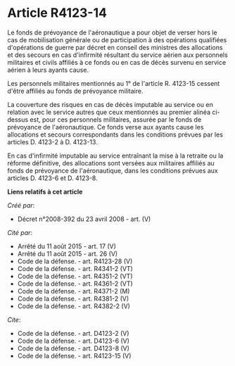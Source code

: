 # Article R4123-14

Le fonds de prévoyance de l'aéronautique a pour objet de verser hors le cas de mobilisation générale ou de participation à
des opérations qualifiées d'opérations de guerre par décret en conseil des ministres des allocations et des secours en cas
d'infirmité résultant du service aérien aux personnels militaires et civils affiliés à ce fonds ou en cas de décès survenu en
service aérien à leurs ayants cause. 

Les personnels militaires mentionnés au 1° de l'article R. 4123-15 cessent d'être affiliés au fonds de prévoyance militaire. 

La couverture des risques en cas de décès imputable au service ou en relation avec le service autres que ceux mentionnés au
premier alinéa ci-dessus est, pour ces personnels militaires, assurée par le fonds de prévoyance de l'aéronautique. Ce fonds
verse aux ayants cause les allocations et secours correspondants dans les conditions prévues par les articles D. 4123-2 à D.
4123-13. 

En cas d'infirmité imputable au service entraînant la mise à la retraite ou la réforme définitive, des allocations sont
versées aux militaires affiliés au fonds de prévoyance de l'aéronautique, dans les conditions prévues aux articles D. 4123-6
et D. 4123-8.

**Liens relatifs à cet article**

_Créé par_:

  - Décret n°2008-392 du 23 avril 2008 - art. (V)

_Cité par_:

  - Arrêté du 11 août 2015 - art. 17 (V)
  - Arrêté du 11 août 2015 - art. 26 (V)
  - Code de la défense. - art. R4123-28 (V)
  - Code de la défense. - art. R4341-2 (VT)
  - Code de la défense. - art. R4351-2 (VT)
  - Code de la défense. - art. R4361-2 (VT)
  - Code de la défense. - art. R4371-2 (M)
  - Code de la défense. - art. R4381-2 (V)
  - Code de la défense. - art. R4382-2 (V)

_Cite_:

  - Code de la défense. - art. D4123-2 (V)
  - Code de la défense. - art. D4123-6 (V)
  - Code de la défense. - art. D4123-8 (V)
  - Code de la défense. - art. R4123-15 (V)
